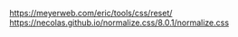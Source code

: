 https://meyerweb.com/eric/tools/css/reset/
https://necolas.github.io/normalize.css/8.0.1/normalize.css
